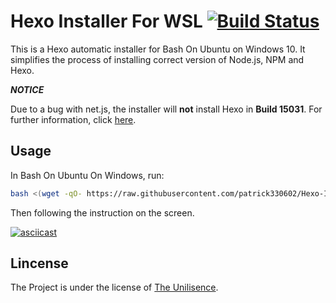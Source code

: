 # Hexo Installer For WSL [![Build Status](https://travis-ci.org/patrick330602/Hexo-Installer-For-WSL.svg?branch=master)](https://travis-ci.org/patrick330602/Hexo-Installer-For-WSL)

This is a Hexo automatic installer for Bash On Ubuntu on Windows 10. It simplifies the process of installing correct version of Node.js, NPM and Hexo.

***NOTICE***

Due to a bug with net.js, the installer will **not** install Hexo in **Build 15031**. For further information, click [here](https://github.com/Microsoft/BashOnWindows/issues/1689).
  
## Usage

In Bash On Ubuntu On Windows, run:
```sh
bash <(wget -qO- https://raw.githubusercontent.com/patrick330602/Hexo-Installer-For-WSL/master/hexo.sh)
```
Then following the instruction on the screen.

[![asciicast](https://asciinema.org/a/a32cmgpfttmlwmyjohfn0xltf.png)](https://asciinema.org/a/a32cmgpfttmlwmyjohfn0xltf)

## Lincense

The Project is under the license of [The Unilisence](https://raw.githubusercontent.com/patrick330602/Hexo-Installer-For-WSL/master/LICENSE). 
